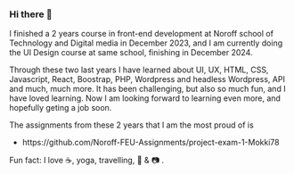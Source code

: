 ### Hi there 👋

<p> I finished a 2 years course in front-end development at Noroff school
 of Technology and Digital media in December 2023, and I am currently doing the UI Design course at same school, finishing in December 2024.</p> 
<p>Through these two last years I have learned about UI, UX, HTML, CSS, Javascript, React, Boostrap, PHP, Wordpress and headless Wordpress, API and much, much more.
It has been challenging, but also so much fun, and I have loved learning. Now I am looking forward to learning even more, and hopefully geting a job soon.

 <p>The assignments from these 2 years that I am the most proud of is</p>
<ul>
    <li>https://github.com/Noroff-FEU-Assignments/project-exam-1-Mokki78</li>
</ul>
<p> Fun fact: I love ☕, yoga, travelling, 🎵 & 📷 .</p>  
